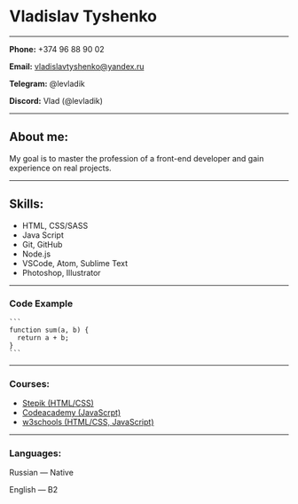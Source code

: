 # Vladislav Tyshenko

---

**Phone:** +374 96 88 90 02

**Email:** vladislavtyshenko@yandex.ru

**Telegram:** @levladik

**Discord:** Vlad (@levladik)

---

## About me:

My goal is to master the profession of a front-end developer and gain experience on real projects.

---

## Skills:

- HTML, CSS/SASS
- Java Script
- Git, GitHub
- Node.js
- VSCode, Atom, Sublime Text
- Photoshop, Illustrator

---

### Code Example

````
```
function sum(a, b) {
  return a + b;
}
```
````

---

### Courses:

- [Stepik (HTML/CSS)](https://stepik.org/)
- [Codeacademy (JavaScrpt)](https://www.codecademy.com)
- [w3schools (HTML/CSS, JavaScript)](https://w3schools.com)

---

### Languages:

Russian — Native

English — B2
